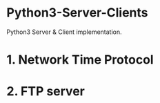# Python3-Server-Clients
Python3 Server & Client implementation.
# 1. Network Time Protocol 
# 2. FTP server 
